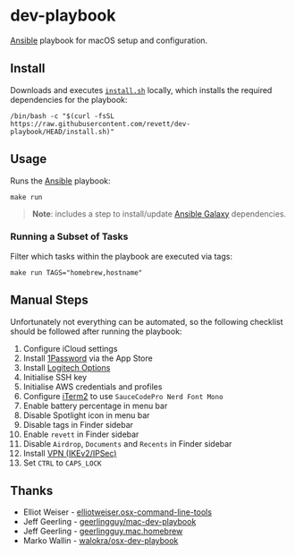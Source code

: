 # dev-playbook

[Ansible](https://github.com/ansible/ansible) playbook for macOS setup and
configuration.

## Install

Downloads and executes [`install.sh`](./install.sh) locally, which installs the
required dependencies for the playbook:

```
/bin/bash -c "$(curl -fsSL https://raw.githubusercontent.com/revett/dev-playbook/HEAD/install.sh)"
```

## Usage

Runs the [Ansible](https://github.com/ansible/ansible) playbook:

```
make run
```

> **Note**: includes a step to install/update
> [Ansible Galaxy](https://galaxy.ansible.com/) dependencies.

### Running a Subset of Tasks

Filter which tasks within the playbook are executed via tags:

```
make run TAGS="homebrew,hostname"
```

## Manual Steps

Unfortunately not everything can be automated, so the following checklist
should be followed after running the playbook:

1. Configure iCloud settings
1. Install [1Password](https://1password.com/) via the App Store
1. Install [Logitech Options](https://www.google.com/search?q=download+logitech+options+macos)
1. Initialise SSH key
1. Initialise AWS credentials and profiles
1. Configure [iTerm2](https://iterm2.com/) to use `SauceCodePro Nerd Font Mono`
1. Enable battery percentage in menu bar
1. Disable Spotlight icon in menu bar
1. Disable tags in Finder sidebar
1. Enable `revett` in Finder sidebar
1. Disable `Airdrop`, `Documents` and `Recents` in Finder sidebar
1. Install [VPN (IKEv2/IPSec)](https://support.nordvpn.com/Connectivity/macOS/1133051642/How-to-connect-to-NordVPN-with-IKEv2-IPSec-on-macOS.htm)
1. Set `CTRL` to `CAPS_LOCK`

## Thanks

- Elliot Weiser - [elliotweiser.osx-command-line-tools](https://github.com/elliotweiser/ansible-osx-command-line-tools)
- Jeff Geerling - [geerlingguy/mac-dev-playbook](https://github.com/geerlingguy/mac-dev-playbook)
- Jeff Geerling - [geerlingguy.mac.homebrew](https://github.com/geerlingguy/ansible-collection-mac)
- Marko Wallin - [walokra/osx-dev-playbook](https://github.com/walokra/osx-dev-playbook)
